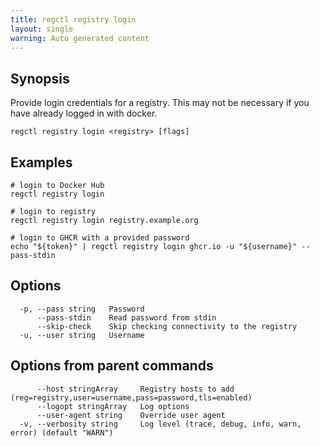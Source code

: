 ```yaml
---
title: regctl registry login
layout: single
warning: Auto generated content
---
```


## Synopsis

Provide login credentials for a registry. This may not be necessary if you
have already logged in with docker.

```shell
regctl registry login <registry> [flags]
```

## Examples

```shell
# login to Docker Hub
regctl registry login

# login to registry
regctl registry login registry.example.org

# login to GHCR with a provided password
echo "${token}" | regctl registry login ghcr.io -u "${username}" --pass-stdin
```

## Options

```text
  -p, --pass string   Password
      --pass-stdin    Read password from stdin
      --skip-check    Skip checking connectivity to the registry
  -u, --user string   Username
```

## Options from parent commands

```text
      --host stringArray     Registry hosts to add (reg=registry,user=username,pass=password,tls=enabled)
      --logopt stringArray   Log options
      --user-agent string    Override user agent
  -v, --verbosity string     Log level (trace, debug, info, warn, error) (default "WARN")
```

